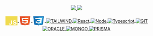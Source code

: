 ##

<div align="center">
  <a href="https://github.com/alammartins">
  <img height="150em" src="https://github-readme-stats.vercel.app/api?username=alammartins&show_icons=true&theme=dark&include_all_commits=true&count_private=true"/>
  <img height="150em" src="https://github-readme-stats.vercel.app/api/top-langs/?username=alammartins&layout=compact&langs_count=7&theme=dark"/>
</div>

<div style="display: inline_block" align="center"><br>
  <img align="center" alt="Js" height="30" width="40" src="https://raw.githubusercontent.com/devicons/devicon/master/icons/javascript/javascript-plain.svg">
  <img align="center" alt="HTML" height="30" width="40" src="https://raw.githubusercontent.com/devicons/devicon/master/icons/html5/html5-original.svg">
  <img align="center" alt="CSS" height="30" width="40" src="https://raw.githubusercontent.com/devicons/devicon/master/icons/css3/css3-original.svg">
  <img align="center" alt="TAILWIND" height="30" width="40" src="https://www.svgrepo.com/show/374118/tailwind.svg">
  <img align="center" alt="React" height="30" width="40" src="https://cdn.jsdelivr.net/gh/devicons/devicon/icons/react/react-original-wordmark.svg">
  <img align="center" alt="Node" height="30" width="40" src="https://cdn.jsdelivr.net/gh/devicons/devicon/icons/nodejs/nodejs-original.svg">
  <img align="center" alt="Typescript" height="30" width="40" src="https://cdn.jsdelivr.net/gh/devicons/devicon/icons/typescript/typescript-original.svg">
  <img align="center" alt="GIT" height="30" width="40" src="https://cdn.jsdelivr.net/gh/devicons/devicon/icons/git/git-original.svg">
  <img align="center" alt="ORACLE" height="60" width="80" src="https://cdn.jsdelivr.net/gh/devicons/devicon/icons/oracle/oracle-original.svg">       
   <img align="center" alt="MONGO" height="60" width="80" src="https://cdn.jsdelivr.net/gh/devicons/devicon@latest/icons/mongodb/mongodb-original-wordmark.svg">       
   <img align="center" alt="PRISMA" height="60" width="80" src="https://cdn.jsdelivr.net/gh/devicons/devicon@latest/icons/prisma/prisma-original-wordmark.svg">       


 

          

   

  
      
          
          
</div>
  

 
</div>
